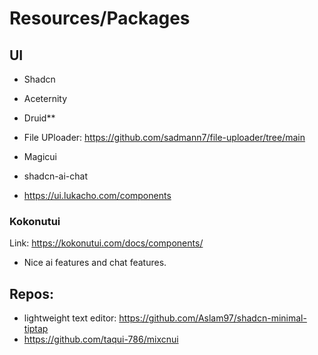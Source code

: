 # Resources/Packages

## UI
- Shadcn 
- Aceternity 
- Druid**
- File UPloader: https://github.com/sadmann7/file-uploader/tree/main
- Magicui

- shadcn-ai-chat
- https://ui.lukacho.com/components
### Kokonutui 
Link: https://kokonutui.com/docs/components/
- Nice ai features and chat features.



## Repos:
- lightweight text editor: https://github.com/Aslam97/shadcn-minimal-tiptap
- https://github.com/taqui-786/mixcnui